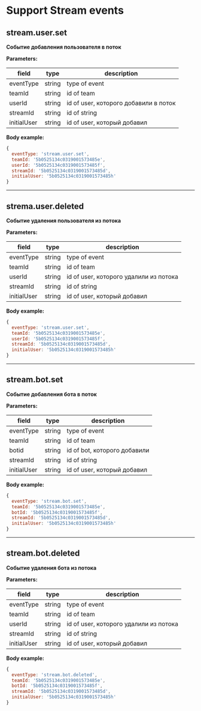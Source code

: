 # Support Stream events

## stream.user.set

**Событие добавления пользователя в поток**

**Parameters:**

| field     | type   | description   |
| --------- | ------ | ------------  |
| eventType | string | type of event |
| teamId    | string | id of team    |
| userId    | string | id of user, которого добавили в поток |
| streamId  | string | id of string  |
| initialUser| string | id of user, который добавил |

**Body example:**
```js
{
  eventType: 'stream.user.set',
  teamId: '5b0525134c0319001573485e',
  userId: '5b0525134c0319001573485f',
  streamId: '5b0525134c0319001573485d',
  initialUser: '5b0525134c0319001573485h'
}
```
--------------------------------------------------------------------------------

## strema.user.deleted

**Событие удаления пользователя из потока**

**Parameters:**

| field     | type   | description   |
| --------- | ------ | ------------  |
| eventType | string | type of event |
| teamId    | string | id of team    |
| userId    | string | id of user, которого удалили из потока |
| streamId  | string | id of string  |
| initialUser| string | id of user, который добавил |

**Body example:**
```js
{
  eventType: 'stream.user.set',
  teamId: '5b0525134c0319001573485e',
  userId: '5b0525134c0319001573485f',
  streamId: '5b0525134c0319001573485d',
  initialUser: '5b0525134c0319001573485h'
}
```
---------------------------------------------------------------------------------

## stream.bot.set

**Событие добавления бота в поток**

**Parameters:**

| field     | type   | description   |
| --------- | ------ | ------------  |
| eventType | string | type of event |
| teamId    | string | id of team    |
| botid     | string | id of bot, которого добавили |
| streamId  | string | id of string  |
| initialUser| string | id of user, который добавил |

**Body example:**
```js
{
  eventType: 'stream.bot.set',
  teamId: '5b0525134c0319001573485e',
  botId: '5b0525134c0319001573485f',
  streamId: '5b0525134c0319001573485d',
  initialUser: '5b0525134c0319001573485h'
}
```
---------------------------------------------------------------------------------

## stream.bot.deleted

**Событие удаления бота из потока**

**Parameters:**

| field     | type   | description   |
| --------- | ------ | ------------  |
| eventType | string | type of event |
| teamId    | string | id of team    |
| userId    | string | id of user, которого удалили из потока |
| streamId  | string | id of string  |
| initialUser| string | id of user, который добавил |


**Body example:**
```js
{
  eventType: 'stream.bot.deleted',
  teamId: '5b0525134c0319001573485e',
  botId: '5b0525134c0319001573485f',
  streamId: '5b0525134c0319001573485d',
  initialUser: '5b0525134c0319001573485h'
}
```